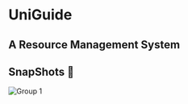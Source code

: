# UniGuide

## A Resource Management System

## SnapShots 📸
![Group 1](https://user-images.githubusercontent.com/56252259/120974428-c25b1f80-c78d-11eb-963d-8d024aad67c9.png)

